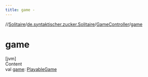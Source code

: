 ```yaml
---
title: game -
---
```

//[Solitaire](../../index.md)/[de.syntaktischer.zucker.Solitaire](../index.md)/[GameController](index.md)/[game](game.md)



# game  
[jvm]  
Content  
val [game](game.md): [PlayableGame](../-playable-game/index.md)  



